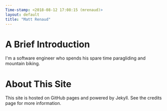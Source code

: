 ```yaml
---
Time-stamp: <2018-08-12 17:08:15 (mrenaud)>
layout: default
title: "Matt Renaud"
---
```


# A Brief Introduction

I'm a software engineer who spends his spare time paragliding and mountain biking.


# About This Site

This site is hosted on GitHub pages and powered by Jekyll. See the
credits page for more information.
